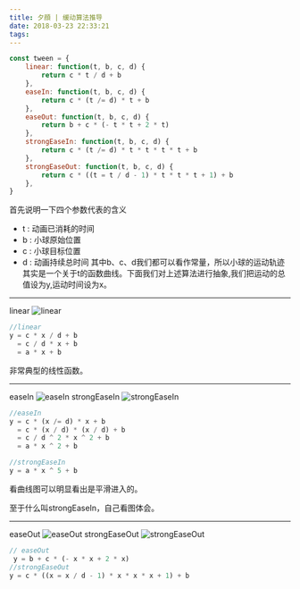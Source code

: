 ```yaml
---
title: 夕顔 | 缓动算法推导
date: 2018-03-23 22:33:21
tags:
---
```

```javascript
const tween = {
    linear: function(t, b, c, d) {
        return c * t / d + b
    },
    easeIn: function(t, b, c, d) {
        return c * (t /= d) * t + b
    },
    easeOut: function(t, b, c, d) {
        return b + c * (- t * t + 2 * t)
    },
    strongEaseIn: function(t, b, c, d) {
        return c * (t /= d) * t * t * t * t + b
    },
    strongEaseOut: function(t, b, c, d) {
        return c * ((t = t / d - 1) * t * t * t + 1) + b 
    },
}
```
首先说明一下四个参数代表的含义
* t : 动画已消耗的时间 
* b : 小球原始位置
* c : 小球目标位置
* d : 动画持续总时间
其中b、c、d我们都可以看作常量，所以小球的运动轨迹其实是一个关于t的函数曲线。下面我们对上述算法进行抽象,我们把运动的总值设为y,运动时间设为x。

---

linear
![linear](http://m.qpic.cn/psb?/V10ZHE9M4DB6nN/Mp7p1fEqrJcCcbQDrYMjlER2pBDvMG6oVyCLISbLDkI!/b/dEUBAAAAAAAA&bo=igKQAYoCkAEDFzI!&rf=viewer_4)
```javascript
//linear
y = c * x / d + b
  = c / d * x + b
  = a * x + b
```

非常典型的线性函数。

---

easeIn
![easeIn](http://m.qpic.cn/psb?/V10ZHE9M4DB6nN/XTI349J6h3F.zJ4uJP8UGiIvoN8v6xxwGSPRt.sjsCU!/b/dEABAAAAAAAA&bo=igKQAYoCkAEDFzI!&rf=viewer_4)
strongEaseIn
![strongEaseIn](http://m.qpic.cn/psb?/V10ZHE9M4DB6nN/jRluvelHIpSEl65GXo7q1bh0gvqenq7r8YiqfCtKOFI!/b/dPMAAAAAAAAA&bo=igKQAYoCkAEDFzI!&rf=viewer_4)
```javascript
//easeIn
y = c * (x /= d) * x + b
  = c * (x / d) * (x / d) + b
  = c / d ^ 2 * x ^ 2 + b
  = a * x ^ 2 + b

//strongEaseIn
y = a * x ^ 5 + b
```

看曲线图可以明显看出是平滑进入的。

至于什么叫strongEaseIn，自己看图体会。

---
easeOut
![easeOut](http://m.qpic.cn/psb?/V10ZHE9M4DB6nN/OAgJS1StIUC0HlV7YyuOJIrH8MFbY5zeYzpnTqaOa14!/b/dEQBAAAAAAAA&bo=igKQAYoCkAEDFzI!&rf=viewer_4)
strongEaseOut
![strongEaseOut](http://m.qpic.cn/psb?/V10ZHE9M4DB6nN/iTxQm*raWaCQWMft8qwuyoqBxnFtP431nIuGMVedUfE!/b/dEABAAAAAAAA&bo=igKQAQAAAAADFys!&rf=viewer_4)
```javascript
// easeOut
 y = b + c * (- x * x + 2 * x)
//strongEaseOut
y = c * ((x = x / d - 1) * x * x * x + 1) + b 
```

